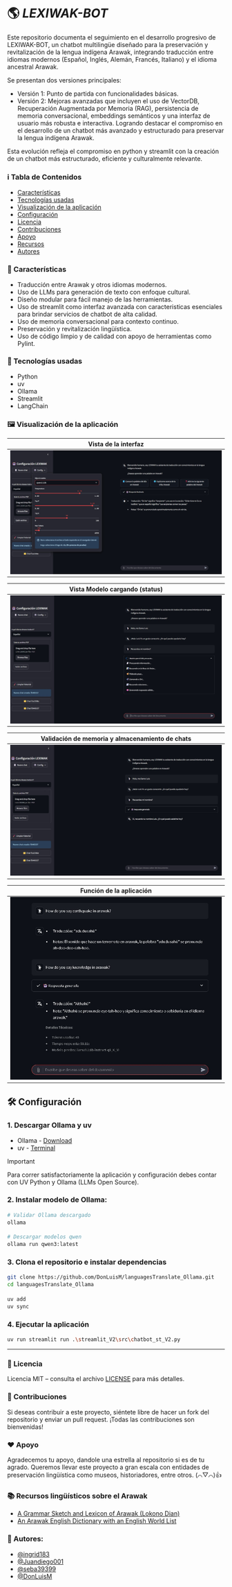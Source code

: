 # :earth_americas: _LEXIWAK-BOT_

Este repositorio documenta el seguimiento en el desarrollo progresivo de LEXIWAK-BOT, un chatbot multilingüe diseñado para la preservación y revitalización de la lengua indígena Arawak, integrando traducción entre idiomas modernos (Español, Inglés, Alemán, Francés, Italiano) y el idioma ancestral Arawak.

Se presentan dos versiones principales:

- Versión 1: Punto de partida con funcionalidades básicas.
- Versión 2: Mejoras avanzadas que incluyen el uso de VectorDB, Recuperación Augmentada por Memoria (RAG), persistencia de memoria conversacional, embeddings semánticos y una interfaz de usuario más robusta e interactiva. Logrando destacar el compromiso en el desarrollo de un chatbot más avanzado y estructurado para preservar la lengua indígena Arawak.

Esta evolución refleja el compromiso en python y streamlit con la creación de un chatbot más estructurado, eficiente y culturalmente relevante.

### :information_source: Tabla de Contenidos
- [Características](#dart-características)
- [Tecnologías usadas](#rocket-tecnologías-usadas)
- [Visualización de la aplicación](#framed_picture-visualización-de-la-aplicación)
- [Configuración](#hammer_and_wrench-configuración)
- [Licencia](#scroll-licencia)
- [Contribuciones](#handshake-contribuciones)
- [Apoyo](#heart-apoyo)
- [Recursos](#books-recursos-lingüísticos-sobre-el-arawak)
- [Autores](#busts_in_silhouette-autores)

### :dart: Características
- Traducción entre Arawak y otros idiomas modernos.
- Uso de LLMs para generación de texto con enfoque cultural.
- Diseño modular para fácil manejo de las herramientas.
- Uso de streamlit como interfaz avanzada con caracteristicas esenciales para brindar servicios de chatbot de alta calidad.
- Uso de memoria conversacional para contexto continuo.
- Preservación y revitalización lingüística.
- Uso de código limpio y de calidad con apoyo de herramientas como Pylint.
  
### :rocket: Tecnologías usadas
- Python
- uv
- Ollama
- Streamlit
- LangChain

### :framed_picture: Visualización de la aplicación

| Vista de la interfaz | 
|-----------|
| ![Interfaz Completa](./data/Interfaz_box.jpg) |

| Vista Modelo cargando (status) |
|------------------|
| ![status Modelo](./data/Interfaz_waiting.jpg) |

| Validación de memoria y almacenamiento de chats |
|------------------|
| ![Vista Chat Avanzado](./data/Interfaz_memoria.jpg) |

| Función de la aplicación |
|------------------|
| ![App operativa](./data/Interfaz_rag.jpg) |


## :hammer_and_wrench: Configuración

### 1. Descargar Ollama y uv
- Ollama - [Download](https://ollama.com/)
- uv - [Terminal](https://docs.astral.sh/uv/#__tabbed_1_1)
> [!IMPORTANT]
> Para correr satisfactoriamente la aplicación y configuración debes contar con UV Python y Ollama (LLMs Open Source).

### 2. Instalar modelo de Ollama:
```bash
# Validar Ollama descargado
ollama

# Descargar modelos qwen
ollama run qwen3:latest
```

### 3. Clona el repositorio e instalar dependencias
```bash
git clone https://github.com/DonLuisM/languagesTranslate_Ollama.git
cd languagesTranslate_Ollama

uv add
uv sync
```

### 4. Ejecutar la aplicación
```bash
uv run streamlit run .\streamlit_V2\src\chatbot_st_V2.py
```
---

### :scroll: Licencia
Licencia MIT – consulta el archivo [LICENSE](../LICENSE) para más detalles.

### :handshake: Contribuciones
Si deseas contribuir a este proyecto, siéntete libre de hacer un fork del repositorio y enviar un pull request. ¡Todas las contribuciones son bienvenidas!

### :heart: Apoyo
Agradecemos tu apoyo, dandole una estrella al repositorio si es de tu agrado. Queremos llevar este proyecto a gran escala con entidades de preservación lingüística como museos, historiadores, entre otros. (⌒▽⌒)👍

### :books: Recursos lingüísticos sobre el Arawak
- [A Grammar Sketch and Lexicon of Arawak (Lokono Dian)](https://www.sil.org/system/files/reapdata/90/56/45/90564558109971050115741497077250122669/e_Books_30_Pet_Arawak_Suriname.pdf)
- [An Arawak English Dictionary with an English World List](https://tiboko.com/wp-content/uploads/2023/07/Arawak-English-Dictionary.pdf)
  
### :busts_in_silhouette: Autores:
- [@ingrid183](https://github.com/ingrid183)
- [@Juandiego001](https://github.com/Juandiego001)
- [@seba39399](https://github.com/seba39399)
- [@DonLuisM](https://github.com/DonLuisM)

